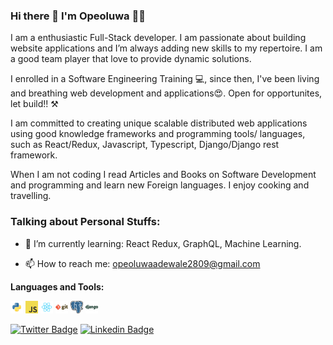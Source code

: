 ### Hi there 👋 I'm Opeoluwa :woman_technologist:

I am a enthusiastic Full-Stack developer. I am passionate about building website applications and I’m always adding new skills to my repertoire. I am a good team player that love to provide dynamic solutions.

I enrolled in a Software Engineering Training 💻, since then, I've been living and breathing web development and applications😍. Open for opportunites, let build!! :hammer_and_pick:	

I am committed to creating unique scalable distributed web applications using good knowledge frameworks and programming tools/ languages, such as React/Redux, Javascript, Typescript, Django/Django rest framework.

When I am not coding I read Articles and Books on Software Development and programming and learn new Foreign languages. I enjoy cooking and travelling. 

### Talking about Personal Stuffs: 

- 🌱 I’m currently learning: React Redux, GraphQL, Machine Learning.

- 📫 How to reach me: opeoluwaadewale2809@gmail.com 

**Languages and Tools:** 


<code><img height="20" src="https://raw.githubusercontent.com/github/explore/80688e429a7d4ef2fca1e82350fe8e3517d3494d/topics/python/python.png"></code>
<code><img height="20" src="https://raw.githubusercontent.com/github/explore/80688e429a7d4ef2fca1e82350fe8e3517d3494d/topics/javascript/javascript.png"></code>
<code><img height="20" src="https://raw.githubusercontent.com/github/explore/80688e429a7d4ef2fca1e82350fe8e3517d3494d/topics/react/react.png"></code>
<code><img height="20" src="https://raw.githubusercontent.com/github/explore/80688e429a7d4ef2fca1e82350fe8e3517d3494d/topics/git/git.png"></code>
<code><img height="20" src="https://raw.githubusercontent.com/github/explore/80688e429a7d4ef2fca1e82350fe8e3517d3494d/topics/postgresql/postgresql.png"></code>
<code><img height="20" src="https://raw.githubusercontent.com/github/explore/80688e429a7d4ef2fca1e82350fe8e3517d3494d/topics/django/django.png"></code>


[![Twitter Badge](https://img.shields.io/badge/-Twitter-1ca0f1?style=flat-square&labelColor=1ca0f1&logo=twitter&logoColor=white&link=https://twitter.com/_diogorodrigues)](https://twitter.com/deremieey) [![Linkedin Badge](https://img.shields.io/badge/-LinkedIn-blue?style=flat-square&logo=Linkedin&logoColor=white&link=https://www.linkedin.com/in/harshkumarkhatri/)](https://www.linkedin.com/in/opeoluwa-adewale-5aaa64120)

